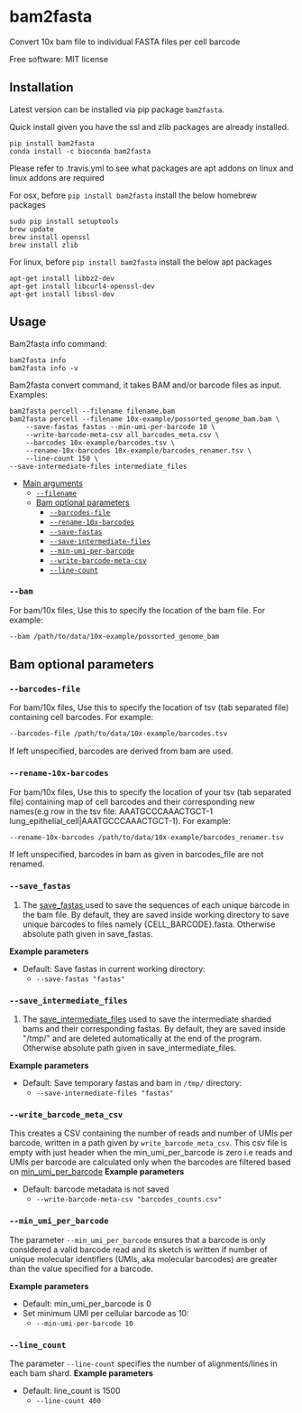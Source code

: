 # bam2fasta
Convert 10x bam file to individual FASTA files per cell barcode

Free software: MIT license


## Installation
Latest version can be installed via pip package `bam2fasta`.

Quick install given you have the ssl and zlib packages are already installed.

    pip install bam2fasta
    conda install -c bioconda bam2fasta

Please refer to .travis.yml to see what packages are apt addons on linux and linux addons are required

For osx, before `pip install bam2fasta` install the below homebrew packages

    sudo pip install setuptools
    brew update
    brew install openssl
    brew install zlib

For linux, before `pip install bam2fasta` install the below apt packages

    apt-get install libbz2-dev
    apt-get install libcurl4-openssl-dev
    apt-get install libssl-dev


## Usage

Bam2fasta info command:
  
    bam2fasta info
    bam2fasta info -v

Bam2fasta convert command, it takes BAM and/or barcode files as input. Examples:
	
	bam2fasta percell --filename filename.bam 
	bam2fasta percell --filename 10x-example/possorted_genome_bam.bam \
		--save-fastas fastas --min-umi-per-barcode 10 \
		--write-barcode-meta-csv all_barcodes_meta.csv \
		--barcodes 10x-example/barcodes.tsv \
		--rename-10x-barcodes 10x-example/barcodes_renamer.tsv \
		--line-count 150 \
    --save-intermediate-files intermediate_files

* [Main arguments](#main-arguments)
    * [`--filename`](#--filename)
   	* [Bam optional parameters](#bam-optional-parameters)
        * [`--barcodes-file`](#--barcodes-file)
        * [`--rename-10x-barcodes`](#--rename-10x-barcodes)
        * [`--save-fastas`](#--save-fastas)
        * [`--save-intermediate-files`](#--save-intermediate-files)
        * [`--min-umi-per-barcode`](#--min-umi-per-barcode)
        * [`--write-barcode-meta-csv`](#--write-barcode-meta-csv)
        * [`--line-count`](#--line-count)


### `--bam`
For bam/10x files, Use this to specify the location of the bam file. For example:

```bash
--bam /path/to/data/10x-example/possorted_genome_bam
```

## Bam optional parameters


### `--barcodes-file`
For bam/10x files, Use this to specify the location of tsv (tab separated file) containing cell barcodes. For example:

```bash
--barcodes-file /path/to/data/10x-example/barcodes.tsv
```

If left unspecified, barcodes are derived from bam are used.

### `--rename-10x-barcodes`
For bam/10x files, Use this to specify the location of your tsv (tab separated file) containing map of cell barcodes and their corresponding new names(e.g row in the tsv file: AAATGCCCAAACTGCT-1    lung_epithelial_cell|AAATGCCCAAACTGCT-1). 
For example:

```bash
--rename-10x-barcodes /path/to/data/10x-example/barcodes_renamer.tsv
```
If left unspecified, barcodes in bam as given in barcodes_file are not renamed.


### `--save_fastas`

1. The [save_fastas ](#--save-fastas ) used to save the sequences of each unique barcode in the bam file. By default, they are saved inside working directory to save unique barcodes to files namely {CELL_BARCODE}.fasta. Otherwise absolute path given in save_fastas. 


**Example parameters**

* Default: Save fastas in current working directory:
  * `--save-fastas "fastas"`

### `--save_intermediate_files`

1. The [save_intermediate_files](#--save-intermediate-files ) used to save the intermediate sharded bams and their corresponding fastas. By default, they are saved inside "/tmp/" and are deleted automatically at the end of the program. Otherwise absolute path given in save_intermediate_files. 


**Example parameters**

* Default: Save temporary fastas and bam in `/tmp/` directory:
  * `--save-intermediate-files "fastas"`


### `--write_barcode_meta_csv`
This creates a CSV containing the number of reads and number of UMIs per barcode, written in a path given by `write_barcode_meta_csv`. This csv file is empty with just header when the min_umi_per_barcode is zero i.e reads and UMIs per barcode are calculated only when the barcodes are filtered based on [min_umi_per_barcode](#--min_umi_per_barcode)
**Example parameters**

* Default: barcode metadata is not saved 
  * `--write-barcode-meta-csv "barcodes_counts.csv"`


### `--min_umi_per_barcode`
The parameter `--min_umi_per_barcode` ensures that a barcode is only considered a valid barcode read and its sketch is written if number of unique molecular identifiers (UMIs, aka molecular barcodes) are greater than the value specified for a barcode.

**Example parameters**

* Default: min_umi_per_barcode is 0
* Set minimum UMI per cellular barcode as 10:
  * `--min-umi-per-barcode 10`


### `--line_count`
The parameter `--line-count` specifies the number of alignments/lines in each bam shard.
**Example parameters**

* Default: line_count is 1500
  * `--line-count 400`
